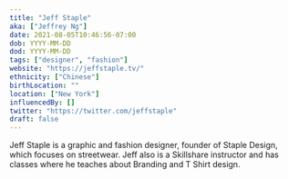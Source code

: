 ```yaml
---
title: "Jeff Staple"
aka: ["Jeffrey Ng"]
date: 2021-08-05T10:46:56-07:00
dob: YYYY-MM-DD
dod: YYYY-MM-DD
tags: ["designer", "fashion"]
website: "https://jeffstaple.tv/"
ethnicity: ["Chinese"]
birthLocation: ""
location: ["New York"]
influencedBy: []
twitter: "https://twitter.com/jeffstaple"
draft: false
---
```


Jeff Staple is a graphic and fashion designer, founder of Staple Design, which
focuses on streetwear. Jeff also is a Skillshare instructor and has classes
where he teaches about Branding and T Shirt design.
